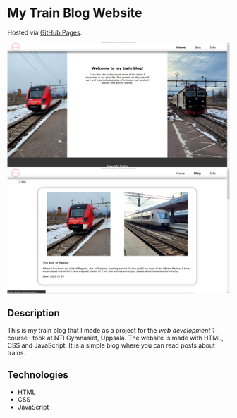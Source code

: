 # My Train Blog Website

Hosted via [GitHub Pages](https://viggostrom.github.io/Train-Blog-Website/).

![Screenshot](screenshots/landing-page.png)
![Screenshot](screenshots/posts-page.png)

## Description
This is my train blog that I made as a project for the *web development 1* course I took at NTI Gymnasiet, Uppsala. The website is made with HTML, CSS and JavaScript. It is a simple blog where you can read posts about trains.

## Technologies
- HTML
- CSS
- JavaScript